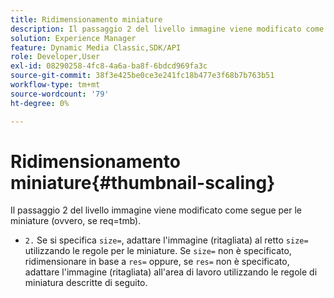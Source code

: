 ```yaml
---
title: Ridimensionamento miniature
description: Il passaggio 2 del livello immagine viene modificato come segue per le miniature (ovvero, se req=tmb).
solution: Experience Manager
feature: Dynamic Media Classic,SDK/API
role: Developer,User
exl-id: 08290258-4fc8-4a6a-ba8f-6bdcd969fa3c
source-git-commit: 38f3e425be0ce3e241fc18b477e3f68b7b763b51
workflow-type: tm+mt
source-wordcount: '79'
ht-degree: 0%

---
```


# Ridimensionamento miniature{#thumbnail-scaling}

Il passaggio 2 del livello immagine viene modificato come segue per le miniature (ovvero, se req=tmb).

* `2.` Se si specifica `size=`, adattare l&#39;immagine (ritagliata) al retto `size=` utilizzando le regole per le miniature. Se `size=` non è specificato, ridimensionare in base a `res=` oppure, se `res=` non è specificato, adattare l&#39;immagine (ritagliata) all&#39;area di lavoro utilizzando le regole di miniatura descritte di seguito.
